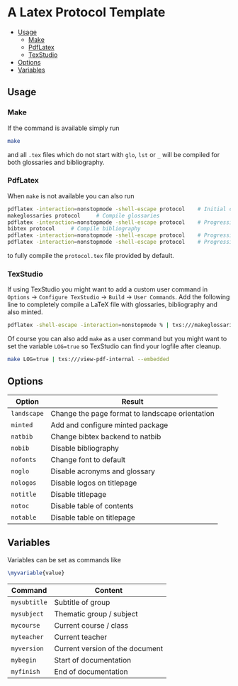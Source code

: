 # A Latex Protocol Template

- [Usage](#Usage)
	- [Make](#Make)
	- [PdfLatex](#PdfLatex)
	- [TexStudio](#TexStudio)
- [Options](#Options)
- [Variables](#Variables)

## Usage
### Make
If the command is available simply run
```sh
make
```
and all `.tex` files which do not start with `glo`, `lst` or `_` will be compiled for both glossaries and bibliography.

### PdfLatex
When `make` is not available you can also run
```sh
pdflatex -interaction=nonstopmode -shell-escape protocol	# Initial compilation
makeglossaries protocol 	# Compile glossaries
pdflatex -interaction=nonstopmode -shell-escape protocol	# Progressive compilation for glossaries
bibtex protocol 	# Compile bibliography
pdflatex -interaction=nonstopmode -shell-escape protocol	# Progressive compilation for bibtex
pdflatex -interaction=nonstopmode -shell-escape protocol	# Progressive compilation for bibtex
```
to fully compile the `protocol.tex` file provided by default.

### TexStudio
If using TexStudio you might want to add a custom user command in `Options` &rarr; `Configure TexStudio` &rarr; `Build` &rarr; `User Commands`. Add the following line to completely compile a LaTeX file with glossaries, bibliography and also minted.
```sh
pdflatex -shell-escape -interaction=nonstopmode % | txs:///makeglossaries | pdflatex -shell-escape -interaction=nonstopmode % | txs:///bibtex | pdflatex -shell-escape -interaction=nonstopmode % | pdflatex -shell-escape -interaction=nonstopmode % | txs:///view-pdf-internal --embedded
```

Of course you can also add `make` as a user command but you might want to set the variable `LOG=true` so TexStudio can find your logfile after cleanup.
```sh
make LOG=true | txs:///view-pdf-internal --embedded
```

## Options
Option | Result
------ | ------
`landscape` | Change the page format to landscape orientation
`minted` | Add and configure minted package
`natbib` | Change bibtex backend to natbib
`nobib` | Disable bibliography
`nofonts` | Change font to default
`noglo` | Disable acronyms and glossary
`nologos` | Disable logos on titlepage
`notitle` | Disable titlepage
`notoc` | Disable table of contents
`notable` | Disable table on titlepage

## Variables
Variables can be set as commands like
```tex
\myvariable{value}
```

Command | Content
------- | -------
`mysubtitle` | Subtitle of group
`mysubject` | Thematic group / subject
`mycourse` | Current course / class
`myteacher` | Current teacher
`myversion` | Current version of the document
`mybegin` | Start of documentation
`myfinish` | End of documentation
